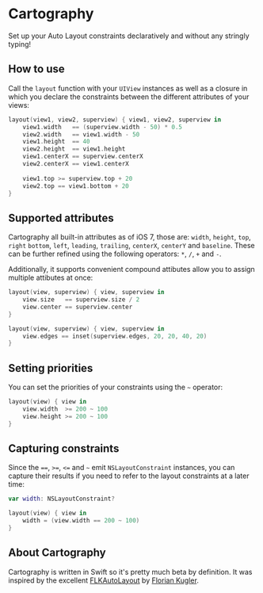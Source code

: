 # Cartography

Set up your Auto Layout constraints declaratively and without any stringly
typing!

## How to use

Call the `layout` function with your `UIView` instances as well as a closure in
which you declare the constraints between the different attributes of your
views:

```swift
layout(view1, view2, superview) { view1, view2, superview in
    view1.width   == (superview.width - 50) * 0.5
    view2.width   == view1.width - 50
    view1.height  == 40
    view2.height  == view1.height
    view1.centerX == superview.centerX
    view2.centerX == view1.centerX
 
    view1.top >= superview.top + 20
    view2.top == view1.bottom + 20
}
```

## Supported attributes

Cartography all built-in attributes as of iOS 7, those are: `width`, `height`,
`top`, `right` `bottom`, `left`, `leading`, `trailing`, `centerX`, `centerY` and
`baseline`. These can be further refined using the following operators: `*`,
`/`, `+` and `-`.

Additionally, it supports convenient compound attibutes allow you to assign multiple attibutes at once:

```swift
layout(view, superview) { view, superview in
    view.size   == superview.size / 2
    view.center == superview.center
}
```

```swift
layout(view, superview) { view, superview in
    view.edges == inset(superview.edges, 20, 20, 40, 20)
}
```

## Setting priorities

You can set the priorities of your constraints using the `~` operator:

```swift
layout(view) { view in
    view.width  >= 200 ~ 100
    view.height >= 200 ~ 100
}
```

## Capturing constraints

Since the `==`, `>=`, `<=` and `~` emit `NSLayoutConstraint` instances, you can
capture their results if you need to refer to the layout constraints at a later
time:

```swift
var width: NSLayoutConstraint?

layout(view) { view in
    width = (view.width == 200 ~ 100)
}
```

## About Cartography

Cartography is written in Swift so it's pretty much beta by definition.
It was inspired by the excellent [FLKAutoLayout] by [Florian Kugler][florian].

[flkautolayout]: https://github.com/floriankugler/FLKAutoLayout
[florian]: https://github.com/floriankugler
